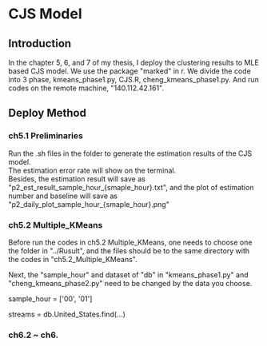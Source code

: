 # CJS Model

## Introduction

In the chapter 5, 6, and 7 of my thesis, I deploy the clustering results to MLE based CJS model. We use the package "marked" in r.
We divide the code into 3 phase, kmeans_phase1.py, CJS.R, cheng_kmeans_phase1.py.
And run codes on the remote machine, "140.112.42.161".

## Deploy Method
### ch5.1 Preliminaries
Run the .sh files in the folder to generate the estimation results of the CJS model.\
The estimation error rate will show on the terminal.\
Besides, the estimation result will save as "p2_est_result_sample_hour_{smaple_hour}.txt", and the plot of estimation number and baseline will save as "p2_daily_plot_sample_hour_{smaple_hour}.png"

### ch5.2 Multiple_KMeans
Before run the codes in ch5.2 Multiple_KMeans, one needs to choose one the folder in "../Rusult", and the files should be to the same directory with the codes in "ch5.2_Multiple_KMeans".

Next, the "sample_hour" and dataset of "db" in "kmeans_phase1.py" and "cheng_kmeans_phase2.py" need to be changed by the data you choose.

  sample_hour = ['00', '01']

  streams = db.United_States.find(...)

### ch6.2 ~ ch6.
